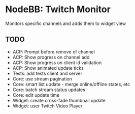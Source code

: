 # NodeBB: Twitch Monitor
Monitors specific channels and adds them to widget view

## TODO

- ACP: Prompt before remove of channel
- ACP: Show progress on channel add
- ACP: Show progress on client id validation
- ACP: Show animated update ticks
- Tests: add tests client and server
- Core: use stream pagination
- Core: smart list update - merge online/offline states, etc
- Core: batch stream status updates
- Core: edit update time
- Widget: create cross-fade thumbnail update
- Widget: user Twitch Video Player
